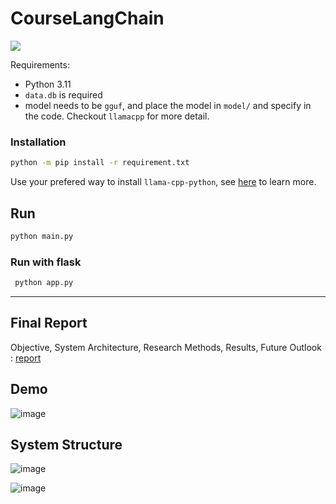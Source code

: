 # CourseLangChain

[![](https://dcbadge.vercel.app/api/server/n8w5qE4xyA)](https://discord.gg/n8w5qE4xyA)

Requirements:
- Python 3.11
- `data.db` is required
- model needs to be `gguf`, and place the model in `model/` and specify in the code. Checkout `llamacpp` for more detail.


### Installation
```sh
python -m pip install -r requirement.txt
```
Use your prefered way to install `llama-cpp-python`, see [here](https://github.com/abetlen/llama-cpp-python) to learn more.

## Run
```sh
python main.py
```

### Run with flask
```sh
 python app.py
 ```

***
## Final Report
Objective, System Architecture, Research Methods, Results, Future Outlook : 
[report](https://docs.google.com/document/d/1CkelC_x8B_QnVHEiIZisG1d8BJwXoYg02lqaqgbQlFY/edit?usp=sharing) 

## Demo
![image](https://github.com/NCCUCourseScheduling/CourseLangChain/assets/74034659/ac8269dc-1765-48f6-a1bd-fcd8fc09a383)

## System Structure
![image](https://github.com/NCCUCourseScheduling/CourseLangChain/assets/74034659/f23cecc2-b9c4-42c3-a684-f33c799d33e7)

![image](https://github.com/NCCUCourseScheduling/CourseLangChain/assets/74034659/eb04a8a1-557e-428b-80d0-fcb8497b5562)



